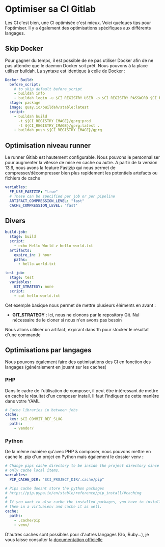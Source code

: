 # Optimiser sa CI Gitlab

Les CI c'est bien, une CI optimisée c'est mieux. Voici quelques tips
pour l'optimiser. Il y a également des optimisations spécifiques aux
différents langages.

## Skip Docker

Pour gagner du temps, il est possible de ne pas utiliser Docker afin de
ne pas attendre que le daemon Docker soit prêt. Nous pouvons à la place
utiliser buildah. La syntaxe est identique à celle de Docker :

```yaml
Docker Build:
  before_script:
    # to skip default before_script
    - buildah info
    - buildah login -u $CI_REGISTRY_USER -p $CI_REGISTRY_PASSWORD $CI_REGISTRY
  stage: package
  image: quay.io/buildah/stable:latest
  script:
    - buildah build
      -t ${CI_REGISTRY_IMAGE}/gprg:prod
      -t ${CI_REGISTRY_IMAGE}/gprg:latest .
    - buildah push ${CI_REGISTRY_IMAGE}/gprg
```

## Optimisation niveau runner

Le runner Gitlab est hautement configurable. Nous pouvons le
personnaliser pour augmenter la vitesse de mise en cache ou autre. A
partir de la version 13.6, nous avons la feature Fastzip qui nous permet
de compresser/décompresser bien plus rapidement les potentiels artefacts
ou fichiers de cache

```yaml
variables:
  FF_USE_FASTZIP: "true"
  # These can be specified per job or per pipeline
  ARTIFACT_COMPRESSION_LEVEL: "fast"
  CACHE_COMPRESSION_LEVEL: "fast"
```

## Divers

```yaml
build-job:
  stage: build
  script:
    - echo Hello World > hello-world.txt
  artifacts:
    expire_in: 1 hour
    paths:
      - hello-world.txt

test-job:
  stage: test
  variables:
    GIT_STRATEGY: none
  script:
    - cat hello-world.txt
```

Cet exemple basique nous permet de mettre plusieurs éléments en avant :

-   **GIT_STRATEGY** : Ici, nous ne clonons par le repository Git. Nul
    nécessaire de le cloner si nous n'en avons pas besoin

Nous allons utiliser un artifact, expirant dans 1h pour stocker le
résultat d'une commande

## Optimisations par langages

Nous pouvons également faire des optimisations des CI en fonction des
langages (généralement en jouant sur les caches)

### PHP

Dans le cadre de l'utilisation de composer, il peut être intéressant de
mettre en cache le résultat d'un composer install. Il faut l'indiquer
de cette manière dans votre YAML

```yaml
# Cache libraries in between jobs
cache:
  key: $CI_COMMIT_REF_SLUG
  paths:
    - vendor/
```

### Python

De la même manière qu'avec PHP & composer, nous pouvons mettre en cache
le .pip d'un projet en Python mais également le dossier venv :

```yaml
# Change pips cache directory to be inside the project directory since we can
# only cache local items.
variables:
  PIP_CACHE_DIR: "$CI_PROJECT_DIR/.cache/pip"

# Pips cache doesnt store the python packages
# https://pip.pypa.io/en/stable/reference/pip_install/#caching
#
# If you want to also cache the installed packages, you have to install
# them in a virtualenv and cache it as well.
cache:
  paths:
    - .cache/pip
    - venv/
```

D'autres caches sont possibles pour d'autres langages (Go, Ruby...),
je vous laisse consulter la [documentation
officielle](https://docs.gitlab.com/ee/ci/caching/index.html#cache-nodejs-dependencies)
